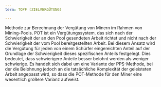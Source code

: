 ```yaml
---
term: TOPF (ZIELVERGÜTUNG)

---
```

Methode zur Berechnung der Vergütung von Minern im Rahmen von Mining-Pools. POT ist ein Vergütungssystem, das sich nach der Schwierigkeit der an den Pool gesendeten Arbeit richtet und nicht nach der Schwierigkeit der vom Pool bereitgestellten Arbeit. Bei diesem Ansatz wird die Vergütung für jeden von einem Schürfer eingereichten Anteil auf der Grundlage der Schwierigkeit dieses spezifischen Anteils festgelegt. Dies bedeutet, dass schwierigere Anteile besser belohnt werden als weniger schwierige. Es handelt sich dabei um eine Variante der PPS-Methode, bei der die Belohnung jedoch an die tatsächliche Komplexität der geleisteten Arbeit angepasst wird, so dass die POT-Methode für den Miner eine wesentlich größere Varianz aufweist.